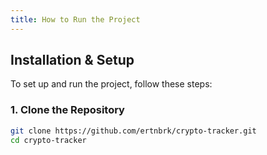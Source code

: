 ```yaml
---
title: How to Run the Project
---
```


## Installation & Setup

To set up and run the project, follow these steps:

### **1. Clone the Repository**
```sh
git clone https://github.com/ertnbrk/crypto-tracker.git
cd crypto-tracker
